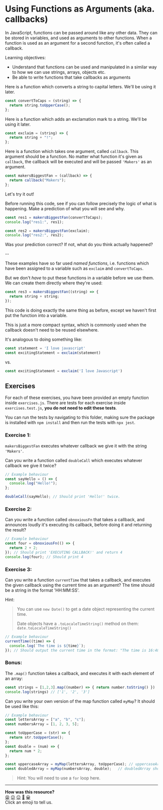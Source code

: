 # Using Functions as Arguments (aka. callbacks)
In JavaScript, functions can be passed around like any other data. They can be
stored in variables, and used as arguments to other functions. When a function
is used as an argument for a second function, it's often called a callback.

Learning objectives:
- Understand that functions can be used and manipulated in a similar way to how
  we can use strings, arrays, objects etc.
- Be able to write functions that take callbacks as arguments


Here is a function which converts a string to capital letters.
We'll be using it later.
```js
const convertToCaps = (string) => {
  return string.toUpperCase();
};
```

Here is a function which adds an exclamation mark to a string.
We'll be using it later.
```js
const exclaim = (string) => {
  return string + "!";
};
```

Here is a function which takes one argument, called `callback`. This argument
should be a function. No matter what function it's given as `callback`,
the callback will be executed and will be passed `'Makers'` as an argument.
```js
const makersBiggestFan = (callback) => {
  return callback("Makers");
};
```

Let's try it out!

Before running this code, see if you can follow precisely the logic
of what is happening. Make a prediction of what you will see and
why.
```js
const res1 = makersBiggestFan(convertToCaps);
console.log("res1:", res1);

const res2 = makersBiggestFan(exclaim);
console.log("res2:", res2);
```
Was your prediction correct? If not, what do you think actually happened?

--

These examples have so far used _named functions_, i.e. functions
which have been assigned to a variable such as `exclaim` and `convertToCaps`.

But we don't _have_ to put these functions in a variable before we use them.
We can create them directly where they're used:

```js
const res3 = makersBiggestFan((string) => {
  return string + string;
});
```

This code is doing exactly the same thing as before,
except we haven't first put the function into a variable.

This is just a more compact syntax, which is commonly used
when the callback doesn't need to be reused elsewhere.

It's analogous to doing something like:

```js
const statement = 'I love javascript'
const excitingStatement = exclaim(statement)
```
  vs.
```js
const excitingStatement = exclaim('I love Javascript')
```

## Exercises
For each of these exercises, you have been provided an empty function inside
`exercises.js`. There are tests for each exercise inside `exercises.test.js`,
**you do not need to edit these tests**.

You can run the tests by navigating to this folder, making sure the package is installed with `npm install` and then run the tests with `npx jest`.

### Exercise 1:
`makersBiggestFan` executes whatever callback we give it with the string `'Makers'`.

Can you write a function called `doubleCall` which executes whatever callback
we give it twice?
```js
// Example behaviour
const sayHello = () => {
  console.log("Hello!");
};

doubleCall(sayHello); // Should print 'Hello!' twice.
```

### Exercise 2:
Can you write a function called `obnoxiousFn` that takes a callback, and announces loudly it's executing its callback, before doing it and returning the result?
```js
// Example behaviour
const four = obnoxiousFn(() => {
  return 2 + 2;
}); // Should print 'EXECUTING CALLBACK!' and return 4
console.log(four); // Should print 4
```

### Exercise 3:
Can you write a function `currentTime` that takes a callback, and executes the given callback using the current time as an argument? The time should be a string in the format 'HH:MM:SS'.

Hint:
> You can use `new Date()` to get a date object representing the current time.
>
> Date objects have a `.toLocaleTimeString()` method on them: `date.toLocaleTimeString()`
```js
// Example behaviour
currentTime((time) => {
  console.log(`The time is ${time}`);
}); // Should output the current time in the format: "The time is 16:48:07".
```

### Bonus:
The `.map()` function takes a callback, and executes it with each element of an array:
```js
const strings = [1,2,3].map((number) => { return number.toString() })
console.log(strings) // ['1', '2', '3']
```

Can you write your own version of the map function called `myMap`? It should be used like this:

```js
// Example behaviour
const lettersArray = ["a", "b", "c"];
const numbersArray = [1, 2, 3, 5];

const toUpperCase = (str) => {
  return str.toUpperCase();
};
const double = (num) => {
  return num * 2;
};

const uppercaseArray = myMap(lettersArray, toUpperCase); // uppercaseArray should be ['A', 'B', 'C']
const doubledArray = myMap(numbersArray, double);   // doubledArray should be [2, 4, 6, 10]
```

> Hint: You will need to use a `for` loop here.

<!-- BEGIN GENERATED SECTION DO NOT EDIT -->

---

**How was this resource?**  
[😫](https://airtable.com/shrUJ3t7KLMqVRFKR?prefill_Repository=makersacademy%2Fjavascript-fundamentals&prefill_File=workshops%2Fusing-functions-as-arguments%2FREADME.md&prefill_Sentiment=😫) [😕](https://airtable.com/shrUJ3t7KLMqVRFKR?prefill_Repository=makersacademy%2Fjavascript-fundamentals&prefill_File=workshops%2Fusing-functions-as-arguments%2FREADME.md&prefill_Sentiment=😕) [😐](https://airtable.com/shrUJ3t7KLMqVRFKR?prefill_Repository=makersacademy%2Fjavascript-fundamentals&prefill_File=workshops%2Fusing-functions-as-arguments%2FREADME.md&prefill_Sentiment=😐) [🙂](https://airtable.com/shrUJ3t7KLMqVRFKR?prefill_Repository=makersacademy%2Fjavascript-fundamentals&prefill_File=workshops%2Fusing-functions-as-arguments%2FREADME.md&prefill_Sentiment=🙂) [😀](https://airtable.com/shrUJ3t7KLMqVRFKR?prefill_Repository=makersacademy%2Fjavascript-fundamentals&prefill_File=workshops%2Fusing-functions-as-arguments%2FREADME.md&prefill_Sentiment=😀)  
Click an emoji to tell us.

<!-- END GENERATED SECTION DO NOT EDIT -->
